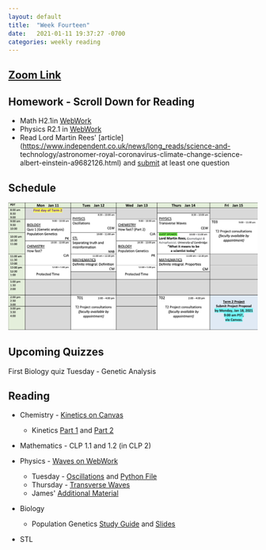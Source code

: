 ```yaml
---
layout: default
title:  "Week Fourteen"
date:   2021-01-11 19:37:27 -0700
categories: weekly reading
---
```

## [Zoom Link](https://ubc.zoom.us/j/69489092134?pwd=ZTRxOFNmRmNVT3NpWVhmV0VDTEpyUT09)

## Homework - Scroll Down for Reading
- Math H2.1in [WebWork](https://webwork.elearning.ubc.ca/webwork2/2020W1-2_SCIE_010_001/)
- Physics R2.1 in [WebWork](https://webwork.elearning.ubc.ca/webwork2/2020W1-2_SCIE_010_001/)
- Read Lord Martin Rees' [article](https://www.independent.co.uk/news/long_reads/science-and- technology/astronomer-royal-coronavirus-climate-change-science-albert-einstein-a9682126.html) and [submit](https://canvas.ubc.ca/courses/62807/assignments/790668) at least one question

## Schedule

![Week Fourteen Schedule](/assets/w14schedule.png)

## Upcoming Quizzes

<!-- Seventh Maths quiz Monday - Optimization and Relative Rates    -->
<!-- Third Maths test Tuesday - Increasing and decreasing functions and critical points      -->
First Biology quiz Tuesday - Genetic Analysis 
<!-- Fifth Chemistry quiz Thursday - Thermodynamics    -->
<!-- Sixth Physics quiz Monday - Rotations and Heat Transfer    -->

## Reading

- Chemistry - [Kinetics on Canvas](https://chem.libretexts.org/Bookshelves/General_Chemistry/Map%3A_General_Chemistry_(Petrucci_et_al.)/14%3A_Chemical_Kinetics)
	- Kinetics [Part 1](https://canvas.ubc.ca/courses/62920/files/12255895?wrap=1) and [Part 2](https://canvas.ubc.ca/courses/62920/files/12301501/download?download_frd=1)
	
- Mathematics - <!-- 7 on [Active Calculus](https://activecalculus.org/) and -->CLP 1.1 and 1.2 (in CLP 2)


- Physics - [Waves on WebWork](https://webwork.elearning.ubc.ca/webwork2/2020W1-2_SCIE_010_001/)<!--  - Open Stax 2 [1.6](https://openstax.org/books/university-physics-volume-2/pages/1-6-mechanisms-of-heat-transfer) -->
	- Tuesday - [Oscillations](https://canvas.ubc.ca/courses/62922/files/12181375/download) and [Python File](https://canvas.ubc.ca/courses/62922/files/12181377/download)
	- Thursday - [Transverse Waves](https://canvas.ubc.ca/courses/62922/files/12312136/download)
	- James' [Additional Material](https://canvas.ubc.ca/courses/62922/pages/module-6-lecture-material?module_item_id=2827028)


- Biology
	- Population Genetics [Study Guide](https://canvas.ubc.ca/courses/62806/files/12081460?wrap=1) and [Slides](https://canvas.ubc.ca/courses/62806/files/12231114?wrap=1)
- STL
